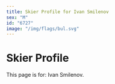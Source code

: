 ```yaml
---
title: Skier Profile for Ivan Smilenov
sex: "M"
id: "6727"
image: "/img/flags/bul.svg" 
---
```


# Skier Profile

This page is for: Ivan Smilenov.
    